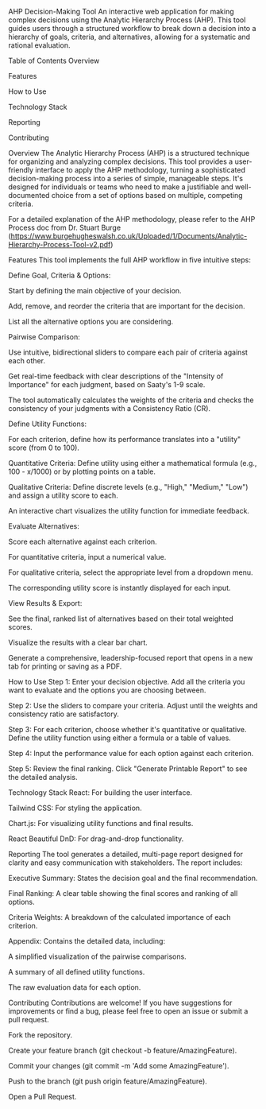 AHP Decision-Making Tool
An interactive web application for making complex decisions using the Analytic Hierarchy Process (AHP). This tool guides users through a structured workflow to break down a decision into a hierarchy of goals, criteria, and alternatives, allowing for a systematic and rational evaluation.

Table of Contents
Overview

Features

How to Use

Technology Stack

Reporting

Contributing

Overview
The Analytic Hierarchy Process (AHP) is a structured technique for organizing and analyzing complex decisions. This tool provides a user-friendly interface to apply the AHP methodology, turning a sophisticated decision-making process into a series of simple, manageable steps. It's designed for individuals or teams who need to make a justifiable and well-documented choice from a set of options based on multiple, competing criteria.

For a detailed explanation of the AHP methodology, please refer to the AHP Process doc from Dr. Stuart Burge (https://www.burgehugheswalsh.co.uk/Uploaded/1/Documents/Analytic-Hierarchy-Process-Tool-v2.pdf)

Features
This tool implements the full AHP workflow in five intuitive steps:

Define Goal, Criteria & Options:

Start by defining the main objective of your decision.

Add, remove, and reorder the criteria that are important for the decision.

List all the alternative options you are considering.

Pairwise Comparison:

Use intuitive, bidirectional sliders to compare each pair of criteria against each other.

Get real-time feedback with clear descriptions of the "Intensity of Importance" for each judgment, based on Saaty's 1-9 scale.

The tool automatically calculates the weights of the criteria and checks the consistency of your judgments with a Consistency Ratio (CR).

Define Utility Functions:

For each criterion, define how its performance translates into a "utility" score (from 0 to 100).

Quantitative Criteria: Define utility using either a mathematical formula (e.g., 100 - x/1000) or by plotting points on a table.

Qualitative Criteria: Define discrete levels (e.g., "High," "Medium," "Low") and assign a utility score to each.

An interactive chart visualizes the utility function for immediate feedback.

Evaluate Alternatives:

Score each alternative against each criterion.

For quantitative criteria, input a numerical value.

For qualitative criteria, select the appropriate level from a dropdown menu.

The corresponding utility score is instantly displayed for each input.

View Results & Export:

See the final, ranked list of alternatives based on their total weighted scores.

Visualize the results with a clear bar chart.

Generate a comprehensive, leadership-focused report that opens in a new tab for printing or saving as a PDF.

How to Use
Step 1: Enter your decision objective. Add all the criteria you want to evaluate and the options you are choosing between.

Step 2: Use the sliders to compare your criteria. Adjust until the weights and consistency ratio are satisfactory.

Step 3: For each criterion, choose whether it's quantitative or qualitative. Define the utility function using either a formula or a table of values.

Step 4: Input the performance value for each option against each criterion.

Step 5: Review the final ranking. Click "Generate Printable Report" to see the detailed analysis.

Technology Stack
React: For building the user interface.

Tailwind CSS: For styling the application.

Chart.js: For visualizing utility functions and final results.

React Beautiful DnD: For drag-and-drop functionality.

Reporting
The tool generates a detailed, multi-page report designed for clarity and easy communication with stakeholders. The report includes:

Executive Summary: States the decision goal and the final recommendation.

Final Ranking: A clear table showing the final scores and ranking of all options.

Criteria Weights: A breakdown of the calculated importance of each criterion.

Appendix: Contains the detailed data, including:

A simplified visualization of the pairwise comparisons.

A summary of all defined utility functions.

The raw evaluation data for each option.

Contributing
Contributions are welcome! If you have suggestions for improvements or find a bug, please feel free to open an issue or submit a pull request.

Fork the repository.

Create your feature branch (git checkout -b feature/AmazingFeature).

Commit your changes (git commit -m 'Add some AmazingFeature').

Push to the branch (git push origin feature/AmazingFeature).

Open a Pull Request.
